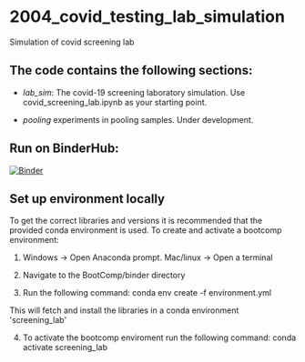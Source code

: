 # 2004_covid_testing_lab_simulation
Simulation of covid screening lab

## The code contains the following sections:

* *lab_sim*: The covid-19 screening laboratory simulation. Use covid_screening_lab.ipynb as your starting point.

* *pooling* experiments in pooling samples. Under development.


## Run on BinderHub:

[![Binder](https://mybinder.org/badge_logo.svg)](https://mybinder.org/v2/gh/MichaelAllen1966/2004_covid_testing_lab_simulation/master)

## Set up environment locally

To get the correct libraries and versions it is recommended that the provided conda environment is used. To create and activate a bootcomp environment:

1. Windows -> Open Anaconda prompt. Mac/linux -> Open a terminal

2. Navigate to the BootComp/binder directory

3. Run the following command: conda env create -f environment.yml

This will fetch and install the libraries in a conda environment 'screening_lab'

4. To activate the bootcomp enviroment run the following command:
    conda activate screening_lab
    
    
